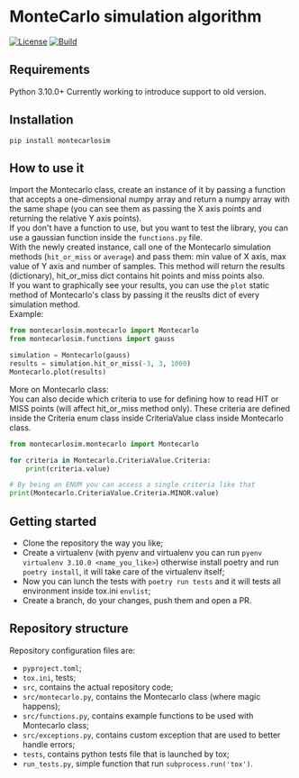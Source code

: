 # MonteCarlo simulation algorithm

[![License](https://img.shields.io/badge/License-MIT-green.svg)](https://opensource.org/licenses/MIT)
[![Build](https://img.shields.io/badge/Build-Passing-green.svg)]()

## Requirements
Python 3.10.0+
Currently working to introduce support to old version.

## Installation
`pip install montecarlosim`

## How to use it
Import the Montecarlo class, create an instance of it by passing a function that accepts a one-dimensional numpy array and return a numpy array with the same shape (you can see them as passing the X axis points and returning the relative Y axis points).<br>
If you don't have a function to use, but you want to test the library, you can use a gaussian function inside the `functions.py` file.<br>
With the newly created instance, call one of the Montecarlo simulation methods (`hit_or_miss` or `average`) and pass them: min value of X axis, max value of Y axis and number of samples.
This method will return the results (dictionary), hit_or_miss dict contains hit points and miss points also.<br/>
If you want to graphically see your results, you can use the `plot` static method of Montecarlo's class by passing it the reuslts dict of every simulation method.<br>
Example:<br/>
```python
from montecarlosim.montecarlo import Montecarlo
from montecarlosim.functions import gauss

simulation = Montecarlo(gauss)
results = simulation.hit_or_miss(-3, 3, 1000)
Montecarlo.plot(results)
```

More on Montecarlo class:<br/>
You can also decide which criteria to use for defining how to read HIT or MISS points (will affect hit_or_miss method only).
These criteria are defined inside the Criteria enum class inside CriteriaValue class inside Montecarlo class.
```python
from montecarlosim.montecarlo import Montecarlo

for criteria in Montecarlo.CriteriaValue.Criteria:
    print(criteria.value)

# By being an ENUM you can access a single criteria like that
print(Montecarlo.CriteriaValue.Criteria.MINOR.value)
```

## Getting started
- Clone the repository the way you like;
- Create a virtualenv (with pyenv and virtualenv you can run `pyenv virtualenv 3.10.0 <name_you_like>`) otherwise install poetry and run `poetry install`, it will take care of the virtualenv itself;
- Now you can lunch the tests with `poetry run tests` and it will tests all environment inside tox.ini `envlist`;
- Create a branch, do your changes, push them and open a PR.

## Repository structure
Repository configuration files are:
- `pyproject.toml`;
- `tox.ini`, tests;
- `src`, contains the actual repository code;
- `src/montecarlo.py`, contains the Montecarlo class (where magic happens);
- `src/functions.py`, contains example functions to be used with Montecarlo class;
- `src/exceptions.py`, contains custom exception that are used to better handle errors;
- `tests`, contains python tests file that is launched by tox;
- `run_tests.py`, simple function that run `subprocess.run('tox')`.